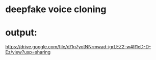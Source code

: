 # deepfake voice cloning


# output:

https://drive.google.com/file/d/1q7yotNNrmwad-igrLEZ2-w4R1eD-D-Ez/view?usp=sharing
